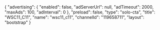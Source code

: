{
    "advertising": {
        "enabled": false,
        "adServerUrl": null,
        "adTimeout": 2000,
        "maxAds": 100,
        "adInterval": 0
    },
    "preload": false,
    "type": "solo-cta",
    "title": "WSC11_C11",
    "name": "wsc11_c11",
    "channelId": "119658711",
    "layout": "bootstrap"
}